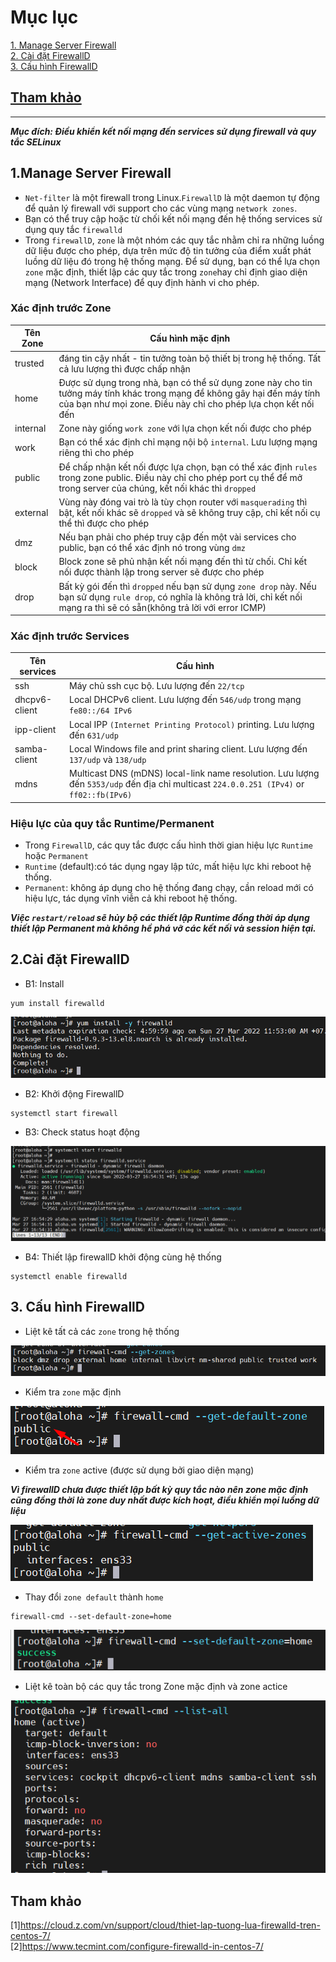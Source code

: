 # Mục lục    
[1. Manage Server Firewall](#1)   
[2. Cài đặt FirewallD ](#2)      
[3. Cấu hình FirewallD ](#3)      

## [Tham khảo](#4)     

----       

***Mục đích: Điều khiển kết nối mạng đến services sử dụng firewall và quy tắc SELinux***  

<a name='1'></a>      

## 1.Manage Server Firewall        
- `Net-filter` là một firewall trong Linux.`FirewallD` là một daemon tự động để quản lý firewall với support cho các vùng mạng `network zones`.            
- Bạn có thể truy cập hoặc từ chối kết nối mạng đến hệ thống services sử dụng quy tắc `firewalld`       
- Trong `firewallD`, `zone` là một nhóm các quy tắc nhằm chỉ ra những luồng dữ liệu được cho phép, dựa trên mức độ tin tưởng của điểm xuất phát luồng dữ liệu đó trong hệ thống mạng. Để sử dụng, bạn có thể lựa chọn `zone` mặc định, thiết lập các quy tắc trong `zone`hay chỉ định giao diện mạng (Network Interface) để quy định hành vi cho phép.         

### Xác định trước Zone
|Tên Zone|Cấu hình mặc định|    
|----|----|    
|trusted|đáng tin cậy nhất - tin tưởng toàn bộ thiết bị trong hệ thống. Tất cả lưu lượng thì được chấp nhận|         
|home|Được sử dụng trong nhà, bạn có thể sử dụng zone này cho tin tưởng máy tính khác trong mạng để không gây hại đến máy tính của bạn như mọi zone. Điều này chỉ cho phép lựa chọn kết nối đến  |       
|internal|Zone này giống `work zone` với lựa chọn kết nối được cho phép|        
|work|Bạn có thể xác định chỉ mạng nội bộ `internal`. Lưu lượng mạng riêng thì cho phép|       
|public|Để chấp nhận kết nối được lựa chọn, bạn có thể xác định `rules` trong zone public. Điều  này chỉ cho phép port cụ thể để mở trong server của chúng, kết nối khác thì `dropped`|      
|external|Vùng này đóng vai trò là tùy chọn router với `masquerading` thì bật, kết nối khác sẽ `dropped` và sẽ không truy cập, chỉ kết nối cụ thể thì được cho phép |   
|dmz|Nếu bạn phải cho phép truy cập đến một vài services cho public, bạn có thể xác định nó trong vùng `dmz`|  
|block|Block zone sẽ phủ nhận kết nối mạng đến thì từ chối. Chỉ kết nối được thành lập trong server sẽ được cho phép|    
|drop|Bất kỳ gói đến thì `dropped` nếu bạn sử dụng `zone drop` này. Nếu bạn sử dụng `rule drop`, có nghĩa là không trả lời, chỉ kết nối mạng ra thì sẽ có sẵn(không trả lời với error ICMP)|    


### Xác định trước Services    

|Tên services|Cấu hình|    
|----|----|   
|ssh|Máy chủ ssh cục bộ. Lưu lượng đến `22/tcp`|   
|dhcpv6-client|Local DHCPv6 client. Lưu lượng đến `546/udp` trong mạng `fe80::/64 IPv6`|    
|ipp-client|Local IPP `(Internet Printing Protocol)` printing. Lưu lượng đến `631/udp`|    
|samba-client|Local Windows file and print sharing client. Lưu lượng đến `137/udp` và `138/udp`|    
|mdns|Multicast DNS (mDNS) local-link name resolution. Lưu lượng đến `5353/udp` đến địa chỉ multicast `224.0.0.251 (IPv4)` or `ff02::fb(IPv6)`|   

### Hiệu lực của quy tắc Runtime/Permanent     

- Trong `FirewallD`, các quy tắc được cấu hình thời gian hiệu lực `Runtime` hoặc `Permanent`    
- `Runtime` (default):có tác dụng ngay lập tức, mất hiệu lực khi reboot hệ thống.   
- `Permanent`: không áp dụng cho hệ thống đang chạy, cần reload mới có hiệu lực, tác dụng vĩnh viễn cả khi reboot hệ thống.     

***Việc `restart/reload` sẽ hủy bộ các thiết lập Runtime đồng thời áp dụng thiết lập Permanent mà không hề phá vỡ các kết nối và session hiện tại.***

<a name='2'></a>  

## 2.Cài đặt FirewallD      
- B1: Install   
```   
yum install firewalld    
```        

![image](image/installfirewalld.png)  
- B2: Khởi động FirewallD     
```  
systemctl start firewall    
```    
- B3: Check status hoạt động    

![image](image/status-firewalld.png)    

- B4: Thiết lập firewallD khởi động cùng hệ thống    
```    
systemctl enable firewalld     
```    

<a name='3'></a>   

## 3. Cấu hình FirewallD    

- Liệt kê tất cả các `zone` trong hệ thống    

![image](image/checkzone.png)    

- Kiểm tra `zone` mặc định     

![image](image/zonedefault.png)    

- Kiểm tra `zone` active (được sử dụng bởi giao diện mạng)     

***Vì firewallD chưa được thiết lập bất kỳ quy tắc nào nên zone mặc định cũng đồng thời là zone duy nhất được kích hoạt, điều khiển mọi luồng dữ liệu***    

![image](image/actice-zones.png)     

- Thay đổi `zone default` thành `home`     
``` 
firewall-cmd --set-default-zone=home    
```     
![image](image/set-zone.png)   

- Liệt kê toàn bộ các quy tắc trong Zone mặc định và zone actice     

![image](image/zone-all.png)    


<a name='4'></a>  

## Tham khảo   
[1]https://cloud.z.com/vn/support/cloud/thiet-lap-tuong-lua-firewalld-tren-centos-7/   
[2]https://www.tecmint.com/configure-firewalld-in-centos-7/   
